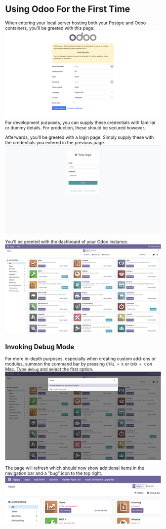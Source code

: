 # Using Odoo For the First Time
When entering your local server hosting both your Postgre and Odoo containers, you'll be greeted with this page:
![Screenshot](../img/odoosetup.png)
For development purposes, you can supply these credentials with familiar or dummy details. For production, these should be secured however.

Afterwards, you'll be greeted with a login page. Simply supply these with the credentials you entered in the previous page.
![Screenshot](../img/odoofirstlogin.png)

You'll be greeted with the dashboard of your Odoo instance.
![Screenshot](../img/odoodashboard.png)

## Invoking Debug Mode
For more in-depth purposes, especially when creating custom add-ons or modules, summon the command bar by pressing `CTRL + K` or `CMD + K` on Mac. Type `debug` and select the first option.
![Screenshot](../img/odoocommandbar.png)

The page will refresh which should now show additional items in the navigation bar and a "bug" icon to the top right.
![Screenshot](../img/odoodebug.png)
